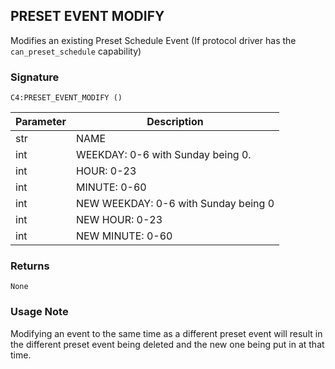 ## PRESET EVENT MODIFY

Modifies an existing Preset Schedule Event (If protocol driver has the `can_preset_schedule` capability)


### Signature

`C4:PRESET_EVENT_MODIFY ()`


| Parameter | Description |
| --- | --- |
| str | NAME |
| int  | WEEKDAY: 0-6 with Sunday being 0. |
| int | HOUR:  0-23 |
| int | MINUTE: 0-60 |
| int | NEW WEEKDAY: 0-6 with Sunday being 0 |
| int | NEW HOUR: 0-23 |
| int | NEW MINUTE: 0-60 |


### Returns

`None`


### Usage Note

Modifying an event to the same time as a different preset event will result in the different preset event being deleted and the new one being put in at that time.


